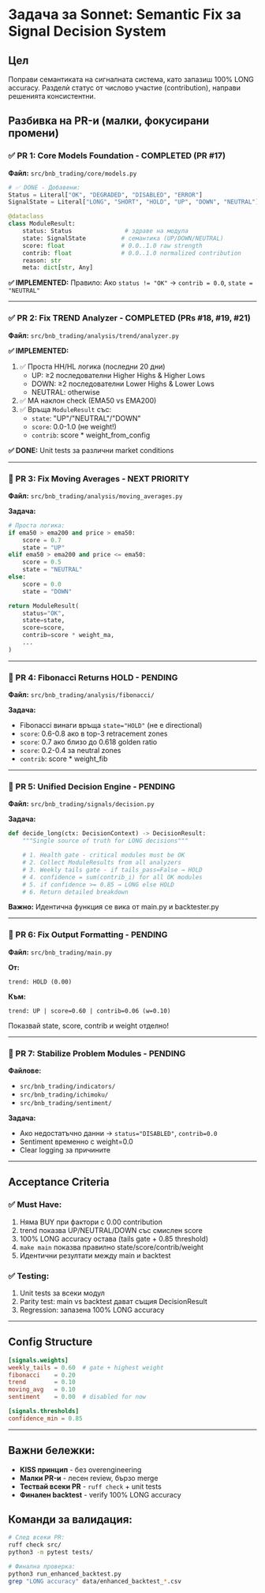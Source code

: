 # Задача за Sonnet: Semantic Fix за Signal Decision System

## Цел

Поправи семантиката на сигналната система, като запазиш 100% LONG accuracy. Разделѝ статус от числово участие (contribution), направи решенията консистентни.

## Разбивка на PR-и (малки, фокусирани промени)

### ✅ PR 1: Core Models Foundation - **COMPLETED** (PR #17)

**Файл:** `src/bnb_trading/core/models.py`

```python
# ✅ DONE - Добавени:
Status = Literal["OK", "DEGRADED", "DISABLED", "ERROR"]
SignalState = Literal["LONG", "SHORT", "HOLD", "UP", "DOWN", "NEUTRAL"]

@dataclass
class ModuleResult:
    status: Status               # здраве на модула
    state: SignalState          # семантика (UP/DOWN/NEUTRAL)
    score: float                # 0.0..1.0 raw strength
    contrib: float              # 0.0..1.0 normalized contribution
    reason: str
    meta: dict[str, Any]
```

**✅ IMPLEMENTED:** Правило: Ако `status != "OK"` → `contrib = 0.0`, `state = "NEUTRAL"`

---

### ✅ PR 2: Fix TREND Analyzer - **COMPLETED** (PRs #18, #19, #21)

**Файл:** `src/bnb_trading/analysis/trend/analyzer.py`

**✅ IMPLEMENTED:**

1. ✅ Проста HH/HL логика (последни 20 дни)
    - UP: ≥2 последователни Higher Highs & Higher Lows
    - DOWN: ≥2 последователни Lower Highs & Lower Lows
    - NEUTRAL: otherwise
2. ✅ MA наклон check (EMA50 vs EMA200)
3. ✅ Връща `ModuleResult` със:
    - `state`: "UP"/"NEUTRAL"/"DOWN"
    - `score`: 0.0-1.0 (не weight!)
    - `contrib`: score \* weight_from_config

**✅ DONE:** Unit tests за различни market conditions

---

### 🎯 PR 3: Fix Moving Averages - **NEXT PRIORITY**

**Файл:** `src/bnb_trading/analysis/moving_averages.py`

**Задача:**

```python
# Проста логика:
if ema50 > ema200 and price > ema50:
    score = 0.7
    state = "UP"
elif ema50 > ema200 and price <= ema50:
    score = 0.5
    state = "NEUTRAL"
else:
    score = 0.0
    state = "DOWN"

return ModuleResult(
    status="OK",
    state=state,
    score=score,
    contrib=score * weight_ma,
    ...
)
```

---

### 🔄 PR 4: Fibonacci Returns HOLD - **PENDING**

**Файл:** `src/bnb_trading/analysis/fibonacci/`

**Задача:**

-   Fibonacci винаги връща `state="HOLD"` (не е directional)
-   `score`: 0.6-0.8 ако в top-3 retracement zones
-   `score`: 0.7 ако близо до 0.618 golden ratio
-   `score`: 0.2-0.4 за neutral zones
-   `contrib`: score \* weight_fib

---

### 🔄 PR 5: Unified Decision Engine - **PENDING**

**Файл:** `src/bnb_trading/signals/decision.py`

**Задача:**

```python
def decide_long(ctx: DecisionContext) -> DecisionResult:
    """Single source of truth for LONG decisions"""

    # 1. Health gate - critical modules must be OK
    # 2. Collect ModuleResults from all analyzers
    # 3. Weekly tails gate - if tails_pass=False → HOLD
    # 4. confidence = sum(contrib_i) for all OK modules
    # 5. if confidence >= 0.85 → LONG else HOLD
    # 6. Return detailed breakdown
```

**Важно:** Идентична функция се вика от main.py и backtester.py

---

### 🔄 PR 6: Fix Output Formatting - **PENDING**

**Файл:** `src/bnb_trading/main.py`

**От:**

```
trend: HOLD (0.00)
```

**Към:**

```
trend: UP | score=0.60 | contrib=0.06 (w=0.10)
```

Показвай state, score, contrib и weight отделно!

---

### 🔄 PR 7: Stabilize Problem Modules - **PENDING**

**Файлове:**

-   `src/bnb_trading/indicators/`
-   `src/bnb_trading/ichimoku/`
-   `src/bnb_trading/sentiment/`

**Задача:**

-   Ако недостатъчно данни → `status="DISABLED"`, `contrib=0.0`
-   Sentiment временно с weight=0.0
-   Clear logging за причините

---

## Acceptance Criteria

### ✅ Must Have:

1. Няма BUY при фактори с 0.00 contribution
2. trend показва UP/NEUTRAL/DOWN със смислен score
3. 100% LONG accuracy остава (tails gate + 0.85 threshold)
4. `make main` показва правилно state/score/contrib/weight
5. Идентични резултати между main и backtest

### ✅ Testing:

1. Unit tests за всеки модул
2. Parity test: main vs backtest дават същия DecisionResult
3. Regression: запазена 100% LONG accuracy

---

## Config Structure

```toml
[signals.weights]
weekly_tails = 0.60  # gate + highest weight
fibonacci    = 0.20
trend        = 0.10
moving_avg   = 0.10
sentiment    = 0.00  # disabled for now

[signals.thresholds]
confidence_min = 0.85
```

---

## Важни бележки:

-   **KISS принцип** - без overengineering
-   **Малки PR-и** - лесен review, бързо merge
-   **Тествай всеки PR** - `ruff check` + unit tests
-   **Финален backtest** - verify 100% LONG accuracy

## Команди за валидация:

```bash
# След всеки PR:
ruff check src/
python3 -m pytest tests/

# Финална проверка:
python3 run_enhanced_backtest.py
grep "LONG accuracy" data/enhanced_backtest_*.csv
```
